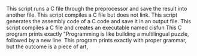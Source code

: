 This script runs a C file through the preprocessor and save the result into another file.
This script compiles a C file but does not link.
This script generates the assembly code of a C code and save it in an output file.
This script compiles a C file and creates an executable named cisfun
This C program prints exactly "Programming is like building a multilingual puzzle, followed by a new line.
This program prints exactly with proper grammar, but the outcome is a piece of art,
